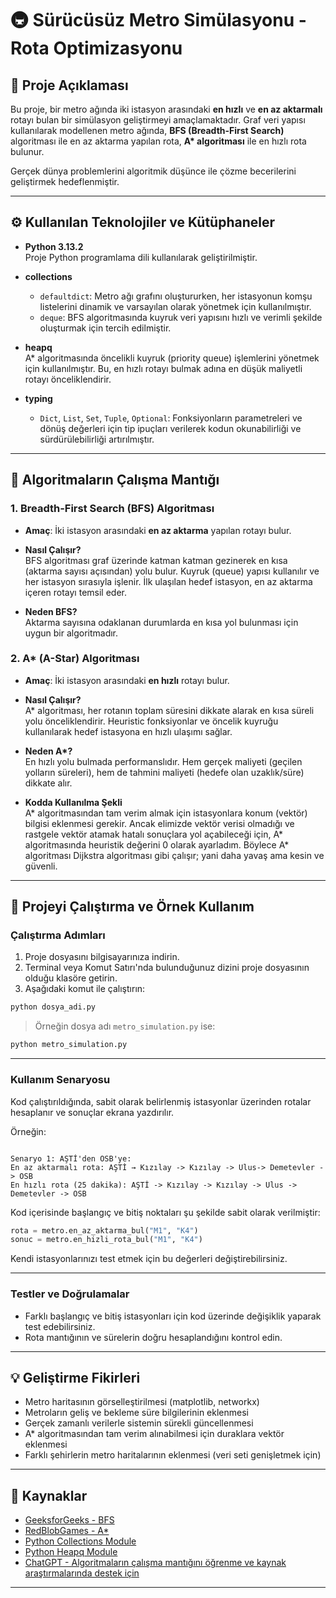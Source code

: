 # 🚇 Sürücüsüz Metro Simülasyonu - Rota Optimizasyonu

## 📄 Proje Açıklaması
Bu proje, bir metro ağında iki istasyon arasındaki **en hızlı** ve **en az aktarmalı** rotayı bulan bir simülasyon geliştirmeyi amaçlamaktadır. Graf veri yapısı kullanılarak modellenen metro ağında, **BFS (Breadth-First Search)** algoritması ile en az aktarma yapılan rota, **A\* algoritması** ile en hızlı rota bulunur.

Gerçek dünya problemlerini algoritmik düşünce ile çözme becerilerini geliştirmek hedeflenmiştir.

---

## ⚙️ Kullanılan Teknolojiler ve Kütüphaneler

- **Python 3.13.2**  
  Proje Python programlama dili kullanılarak geliştirilmiştir.

- **collections**  
  - `defaultdict`: Metro ağı grafını oluştururken, her istasyonun komşu listelerini dinamik ve varsayılan olarak yönetmek için kullanılmıştır.  
  - `deque`: BFS algoritmasında kuyruk veri yapısını hızlı ve verimli şekilde oluşturmak için tercih edilmiştir.

- **heapq**  
  A* algoritmasında öncelikli kuyruk (priority queue) işlemlerini yönetmek için kullanılmıştır. Bu, en hızlı rotayı bulmak adına en düşük maliyetli rotayı önceliklendirir.

- **typing**  
  - `Dict`, `List`, `Set`, `Tuple`, `Optional`: Fonksiyonların parametreleri ve dönüş değerleri için tip ipuçları verilerek kodun okunabilirliği ve sürdürülebilirliği artırılmıştır.

---

## 📌 Algoritmaların Çalışma Mantığı

### 1. **Breadth-First Search (BFS) Algoritması**
- **Amaç**: İki istasyon arasındaki **en az aktarma** yapılan rotayı bulur.
- **Nasıl Çalışır?**  
  BFS algoritması graf üzerinde katman katman gezinerek en kısa (aktarma sayısı açısından) yolu bulur. Kuyruk (queue) yapısı kullanılır ve her istasyon sırasıyla işlenir. İlk ulaşılan hedef istasyon, en az aktarma içeren rotayı temsil eder.

- **Neden BFS?**  
  Aktarma sayısına odaklanan durumlarda en kısa yol bulunması için uygun bir algoritmadır.

### 2. **A\* (A-Star) Algoritması**
- **Amaç**: İki istasyon arasındaki **en hızlı** rotayı bulur.
- **Nasıl Çalışır?**  
  A* algoritması, her rotanın toplam süresini dikkate alarak en kısa süreli yolu önceliklendirir. Heuristic fonksiyonlar ve öncelik kuyruğu kullanılarak hedef istasyona en hızlı ulaşımı sağlar.

- **Neden A\*?**  
  En hızlı yolu bulmada performanslıdır. Hem gerçek maliyeti (geçilen yolların süreleri), hem de tahmini maliyeti (hedefe olan uzaklık/süre) dikkate alır.

- **Kodda Kullanılma Şekli**  
  A* algoritmasından tam verim almak için istasyonlara konum (vektör) bilgisi eklenmesi gerekir. Ancak elimizde vektör verisi olmadığı ve rastgele vektör atamak hatalı sonuçlara yol açabileceği için, A* algoritmasında heuristik değerini 0 olarak ayarladım. Böylece A* algoritması Dijkstra algoritması gibi çalışır;
  yani daha yavaş ama kesin ve güvenli.
---

## 🚀 Projeyi Çalıştırma ve Örnek Kullanım

### Çalıştırma Adımları

1. Proje dosyasını bilgisayarınıza indirin.
2. Terminal veya Komut Satırı'nda bulunduğunuz dizini proje dosyasının olduğu klasöre getirin.
3. Aşağıdaki komut ile çalıştırın:

```bash
python dosya_adi.py
```

> Örneğin dosya adı `metro_simulation.py` ise:
```bash
python metro_simulation.py
```

---

### Kullanım Senaryosu

Kod çalıştırıldığında, sabit olarak belirlenmiş istasyonlar üzerinden rotalar hesaplanır ve sonuçlar ekrana yazdırılır.

Örneğin:

```

Senaryo 1: AŞTİ'den OSB'ye: 
En az aktarmalı rota: AŞTİ → Kızılay -> Kızılay -> Ulus-> Demetevler -> OSB 
En hızlı rota (25 dakika): AŞTİ -> Kızılay -> Kızılay -> Ulus -> Demetevler -> OSB
```

Kod içerisinde başlangıç ve bitiş noktaları şu şekilde sabit olarak verilmiştir:

```python
rota = metro.en_az_aktarma_bul("M1", "K4")
sonuc = metro.en_hizli_rota_bul("M1", "K4")
```

Kendi istasyonlarınızı test etmek için bu değerleri değiştirebilirsiniz.

---

### Testler ve Doğrulamalar

- Farklı başlangıç ve bitiş istasyonları için kod üzerinde değişiklik yaparak test edebilirsiniz.
- Rota mantığının ve sürelerin doğru hesaplandığını kontrol edin.

---

## 💡 Geliştirme Fikirleri

- Metro haritasının görselleştirilmesi (matplotlib, networkx)
- Metroların geliş ve bekleme süre bilgilerinin eklenmesi
- Gerçek zamanlı verilerle sistemin sürekli güncellenmesi
- A* algoritmasından tam verim alınabilmesi için duraklara vektör eklenmesi
- Farklı şehirlerin metro haritalarının eklenmesi (veri seti genişletmek için)

---

## 🔗 Kaynaklar
- [GeeksforGeeks - BFS](https://www.geeksforgeeks.org/breadth-first-search-or-bfs-for-a-graph/)
- [RedBlobGames - A*](https://www.redblobgames.com/pathfinding/a-star/introduction/)
- [Python Collections Module](https://docs.python.org/3/library/collections.html)
- [Python Heapq Module](https://docs.python.org/3/library/heapq.html)
- [ChatGPT - Algoritmaların çalışma mantığını öğrenme ve kaynak araştırmalarında destek için](https://openai.com/chatgpt)

---
